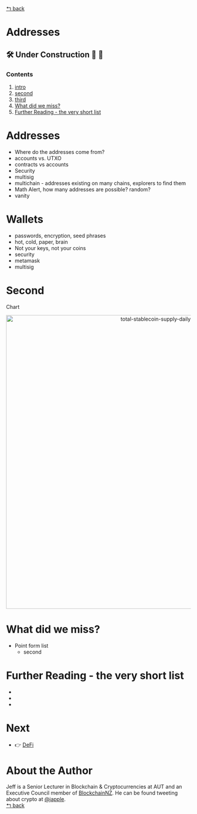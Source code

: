 [↰ back](https://github.com/millecodex/BlockchainNZ_education#readme)

# Addresses
## 🛠️ Under Construction 🚧 👷
### Contents
1. [intro](template.md#intro)
1. [second](template.md#second)
1. [third](template.md#third)
1. [What did we miss?](template.md#what-did-we-miss)
1. [Further Reading - the very short list](template.md#further-reading---the-very-short-list)

# Addresses
* Where do the addresses come from?
* accounts vs. UTXO
* contracts vs accounts
* Security
* multisig
* multichain - addresses existing on many chains, explorers to find them
* Math Alert, how many addresses are possible? random?
* vanity

# Wallets
* passwords, encryption, seed phrases
* hot, cold, paper, brain
* Not your keys, not your coins
* security
* metamask
* multisig

# Second
Chart

<p align="center"><img width="800" alt="total-stablecoin-supply-daily" src="https://user-images.githubusercontent.com/39792005/147860382-00470018-aae5-46a7-8d7f-023a2b163a4f.png"></p>

# What did we miss?
* Point form list
  * second

# Further Reading - the very short list
* []()
* []()
* []()

# Next
* :point_right: [DeFi](wallets.md)

# About the Author
Jeff is a Senior Lecturer in Blockchain & Cryptocurrencies at AUT and an Executive Council member of [BlockchainNZ](https://blockchain.org.nz/). He can be found tweeting about crypto at [@japple](https://twitter.com/Japple).\
[↰ back](https://github.com/millecodex/BlockchainNZ_education#readme)
